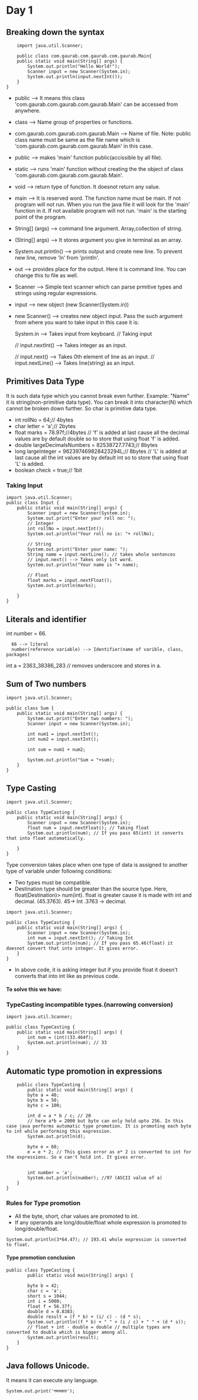 # Day 1
  ## Breaking down the syntax
``` 
    import java.util.Scanner;

    public class com.gaurab.com.gaurab.com.gaurab.Main{
    public static void main(String[] args) {
        System.out.println("Hello World!");
        Scanner input = new Scanner(System.in);
        System.out.println(input.nextInt());
    }
}
```
- public --> It means this class 'com.gaurab.com.gaurab.com.gaurab.Main' can be accessed from anywhere.
- class  --> Name group of properties or functions.
- com.gaurab.com.gaurab.com.gaurab.Main   --> Name of file.                 Note: public class name must be same as the file name which is 'com.gaurab.com.gaurab.com.gaurab.Main' in this case.
- public --> makes 'main' function public(accissible by 
all file).
- static --> runs 'main' function without creating the                 the object of class 'com.gaurab.com.gaurab.com.gaurab.Main'.
- void   --> return type of function. It doesnot return any value.
- main   --> It is reserved word. The function name                 must be main. If not program will not run. When you run the java file it will look for the 'main' function in it. If not available program will not run. 'main' is the starting point of the program.
- String[] (args) --> command line argument. Array,collection of string.
- (String[] args) --> It stores argument you give in terminal as an array.
- System.out.println() --> prints output and create new                             line. To prevent new line, remove 'ln' from 'println'.
- out --> provides place for the output. Here it is command line. You can change this to file as well.
- Scanner --> Simple text scanner which can parse prmitive types and strings using regular expressions.
- input --> new object (new Scanner(System.in))
- new Scanner() --> creates new object input. Pass the                        such argument from where you want to take input in this case it is: 
    
    System.in --> Takes input from keyboard.
    // Taking input 
    
    // input.nextInt() --> Takes integer as an input.
    
    // input.next() --> Takes 0th element of line as an input.
    // input.nextLine() --> Takes line(string) as an input.

## Primitives Data Type
 It is such data type which you cannot break even further.
  Example: "Name" it is string(non-primitive data type). You can break it into character(N) which cannot be broken down further. So char is primitive data type.

- int rollNo = 64;// 4bytes
- char letter = 'a';// 2bytes
- float marks = 78.97f;//4bytes
// 'f' is added at last cause all the decimal values are by default double so to store that using float 'f' is added.
- double largeDecimalsNumbers = 82538727.7743;// 8bytes
- long largeInteger = 962397469828423294L;// 8bytes
// 'L' is added at last cause all the int values are by default int so to store that using float 'L' is added.
- boolean check = true;// 1bit

### Taking Input
```
import java.util.Scanner;
public class Input {
    public static void main(String[] args) {
        Scanner input = new Scanner(System.in);
        System.out.print("Enter your roll no: ");
        // Integer
        int rollNo = input.nextInt();
        System.out.println("Your roll no is: "+ rollNo);

        // String
        System.out.print("Enter your name: ");
        String name = input.nextLine(); // takes whole sentences
        // input.next() --> Takes only 1st word.
        System.out.println("Your name is "+ name);

        // Float
        float marks = input.nextFloat();
        System.out.println(marks);
        
    }
}
```
## Literals and identifier
  int number = 66.

      66 --> literal
      number(reference variable) --> Identifier(name of varible, class, packages)
  int a = 2363_38386_283 // removes underscore and stores in a.

## Sum of Two numbers
```
import java.util.Scanner;

public class Sum {
    public static void main(String[] args) {
        System.out.print("Enter two numbers: ");
        Scanner input = new Scanner(System.in);

        int num1 = input.nextInt();
        int num2 = input.nextInt();

        int sum = num1 + num2;

        System.out.println("Sum = "+sum);
    }
}
```

## Type Casting
```
import java.util.Scanner;

public class TypeCasting {
    public static void main(String[] args) {
        Scanner input = new Scanner(System.in);
        float num = input.nextFloat(); // Taking float
        System.out.println(num); // If you pass 65(int) it converts that into float automatically.

    }
}
```
  Type conversion takes place when one type of data is assigned to another type of variable under following conditions:
  
  - Two types must be compatible.
  - Destination type should be greater than the source type.
    Here, float(Destination)> num(int). float is greater cause it is made with int and decimal. (45.3763).
    45-> Int
    .3763 -> decimal.

```
import java.util.Scanner;

public class TypeCasting {
    public static void main(String[] args) {
        Scanner input = new Scanner(System.in);
        int num = input.nextInt(); // Taking Int
        System.out.println(num); // If you pass 65.46(float) it doesnot convert that into integer. It gives error.
    }
}
```
  - In above code, it is asking integer but if you provide float it doesn't converts that into int like as previous code.
#### To solve this we have: 
### TypeCasting incompatible types.(narrowing conversion)

```
import java.util.Scanner;

public class TypeCasting {
    public static void main(String[] args) {
        int num = (int)(33.464f);
        System.out.println(num); // 33
    }
}
```
## Automatic type promotion in expressions

```
    public class TypeCasting {
        public static void main(String[] args) {
        byte a = 40;
        byte b = 50;
        byte c = 100;

        int d = a * b / c; // 20
        // here a*b = 2000 but byte can only hold upto 256. In this case java performs automatic type promotion. It is promoting each byte to int while performing this expression.
        System.out.println(d);

        byte e = 60;
        e = e * 2; // This gives error as e* 2 is converted to int for the expressions. So e can't hold int. It gives error.

        
        int number = 'a';
        System.out.println(number); //97 (ASCII value of a)
    }
}
```
### Rules for Type promotion 

- All the byte, short, char values are promoted to int.
- If any operands are long/double/float whole expression is promoted to long/double/float.

```
System.out.println(3*64.47); // 193.41 whole expression is converted to float.
```
#### Type promotion conclusion

```
public class TypeCasting {
        public static void main(String[] args) {

        byte b = 42;
        char c = 'a';
        short s = 1044;
        int i = 5000;
        float f = 56.37f;
        double d = 0.8383;
        double result = (f * b) + (i/ c) - (d * s);
        System.out.println((f * b) + " " + (i / c) + " " + (d * s));
        // float + int - double = double // multiple types are converted to double which is bigger among all.
        System.out.println(result);
    }
}
```

## Java follows Unicode.
 It means it can execute any language.
 ```
 System.out.print('नमस्कार');
 ```

